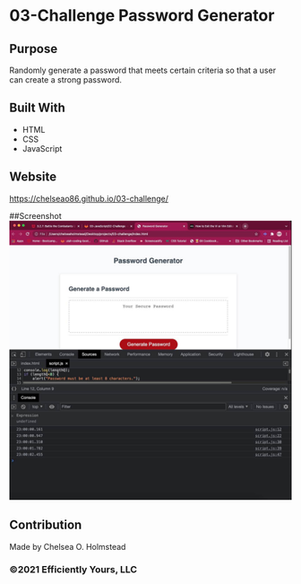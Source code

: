 # 03-Challenge Password Generator

## Purpose
Randomly generate a password that meets certain criteria so that a user can create a strong password.

## Built With
* HTML
* CSS
* JavaScript

## Website
 https://chelseao86.github.io/03-challenge/


##Screenshot
![ScreenShot](./assets/images/03-challenge.jpg)

## Contribution
Made by Chelsea O. Holmstead

### ©️2021 Efficiently Yours, LLC
